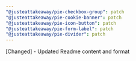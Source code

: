 ```yaml
---
"@justeattakeaway/pie-checkbox-group": patch
"@justeattakeaway/pie-cookie-banner": patch
"@justeattakeaway/pie-icon-button": patch
"@justeattakeaway/pie-form-label": patch
"@justeattakeaway/pie-divider": patch
---
```


[Changed] - Updated Readme content and format
